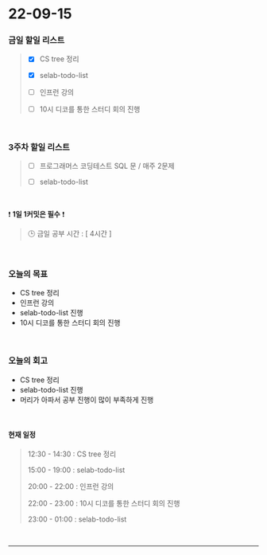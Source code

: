 # 22-09-15
 ### 금일 할일 리스트
> - [x]  CS tree 정리
>
> - [x]  selab-todo-list
>
> - [ ]  인프런 강의
>
> - [ ]  10시 디코를 통한 스터디 회의 진행

<br/>

### 3주차 할일 리스트  

> - [ ]  프로그래머스 코딩테스트 SQL 문 / 매주 2문제  
>
> - [ ]  selab-todo-list

<br/>

❗ **1일 1커밋은 필수** ❗
> 🕒 금일 공부 시간 :  [ 4시간 ]    
  
<br/>

### 오늘의 목표
- CS tree 정리
- 인프런 강의
- selab-todo-list 진행
- 10시 디코를 통한 스터디 회의 진행

<br>

### 오늘의 회고
- CS tree 정리
- selab-todo-list 진행
- 머리가 아파서 공부 진행이 많이 부족하게 진행

<br>

#### 현재 일정  
> 12:30 - 14:30 : CS tree 정리
>
> 15:00 - 19:00 : selab-todo-list
>
> 20:00 - 22:00 : 인프런 강의
>
> 22:00 - 23:00 : 10시 디코를 통한 스터디 회의 진행
>
> 23:00 - 01:00 : selab-todo-list

<br/>

------------  